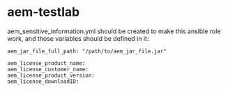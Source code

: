 # aem-testlab

aem_sensitive_information.yml should be created to make this ansible role work, and those variables should be defined in it:
```
aem_jar_file_full_path: "/path/to/aem_jar_file.jar"

aem_license_product_name: 
aem_license_customer_name: 
aem_license_product_version: 
aem_license_downloadID: 
```
